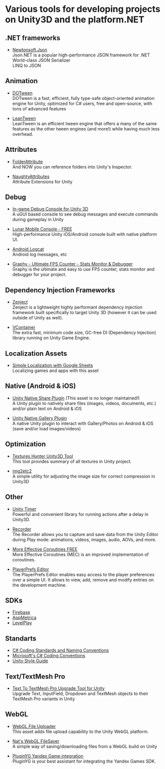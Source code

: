 # Various tools for developing projects on Unity3D and the platform.NET


## .NET frameworks

- [Newtonsoft.Json](https://github.com/JamesNK/Newtonsoft.Json)  
Json.NET is a popular high-performance JSON framework for .NET  
World-class JSON Serializer  
LINQ to JSON  

## Animation

- [DOTween](https://dotween.demigiant.com/download.php)  
  DOTween is a fast, efficient, fully type-safe object-oriented animation engine for Unity, optimized for C# users, free and open-source, with tons of advanced features


- [LeanTween](https://assetstore.unity.com/packages/tools/animation/leantween-3595)  
  LeanTween is an efficient tween engine that offers a many of the same features as the other tween engines (and more!) while having much less overhead.


## Attributes

- [FolderAttribute](https://github.com/Eldoir/FolderAttribute)  
  And NOW you can reference folders into Unity's Inspector.


- [NaughtyAttributes](https://github.com/dbrizov/NaughtyAttributes)  
  Attribute Extensions for Unity


## Debug

- [In-game Debug Console for Unity 3D](https://github.com/yasirkula/UnityIngameDebugConsole)  
  A uGUI based console to see debug messages and execute commands during gameplay in Unity


- [Lunar Mobile Console - FREE](https://assetstore.unity.com/packages/tools/gui/lunar-mobile-console-free-82881)  
  High-performance Unity iOS/Android console built with native platform UI.


- [Android Logcat](https://docs.unity3d.com/2023.2/Documentation/Manual/com.unity.mobile.android-logcat.html)  
  Android log messages, etc


- [Graphy - Ultimate FPS Counter - Stats Monitor & Debugger](https://assetstore.unity.com/packages/tools/gui/graphy-ultimate-fps-counter-stats-monitor-debugger-105778)  
  Graphy is the ultimate and easy to use FPS counter, stats monitor and debugger for your project.


## Dependency Injection Frameworks

- [Zenject](https://github.com/modesttree/Zenject)  
  Zenject is a lightweight highly performant dependency injection framework built specifically to target Unity 3D (however it can be used outside of Unity as well).


- [VContainer](https://github.com/hadashiA/VContainer)  
  The extra fast, minimum code size, GC-free DI (Dependency Injection) library running on Unity Game Engine.


## Localization Assets

- [Simple Localization with Google Sheets](https://assetstore.unity.com/packages/tools/gui/simple-localization-with-google-sheets-120113)  
  Localizing games and apps with this asset


## Native (Android & iOS)

- [Unity Native Share Plugin](https://github.com/yasirkula/UnityNativeShare) (This asset is no longer maintained!)  
  A Unity plugin to natively share files (images, videos, documents, etc.) and/or plain text on Android & iOS


- [Unity Native Gallery Plugin](https://github.com/yasirkula/UnityNativeGallery)  
  A native Unity plugin to interact with Gallery/Photos on Android & iOS (save and/or load images/videos)


## Optimization

- [Textures Hunter Unity3D Tool](https://github.com/AlexeyPerov/Unity-Textures-Hunter)  
  This tool provides summary of all textures in Unity project.


- [img2etc2](https://github.com/LLarean/img2etc2)  
  A simple utility for adjusting the image size for correct compression in Unity3D


## Other


- [Unity Timer](https://github.com/akbiggs/UnityTimer)  
  Powerful and convenient library for running actions after a delay in Unity3D.


- [Recorder](https://docs.unity3d.com/2023.2/Documentation/Manual/com.unity.recorder.html)  
  The Recorder allows you to capture and save data from the Unity Editor during Play mode: animations, videos, images, audio, AOVs, and more.


- [More Effective Coroutines FREE](https://assetstore.unity.com/packages/tools/animation/more-effective-coroutines-free-54975)  
  More Effective Coroutines (MEC) is an improved implementation of coroutines.


- [PlayerPrefs Editor](https://assetstore.unity.com/packages/tools/utilities/playerprefs-editor-167903)  
  The PlayerPrefs Editor enables easy access to the player preferences over a simple UI. It allows to view, add, remove and modify entries on the development machine.

## SDKs

- [Firebase](https://firebase.google.com/download/unity?hl=ru)
- [AppMetrica](https://appmetrica.yandex.ru/docs/ru/sdk/unity/analytics/quick-start)
- [LevelPlay](https://github.com/ironsource-mobile/Unity-sdk/releases)

## Standarts

- [C# Coding Standards and Naming Conventions](https://github.com/ktaranov/naming-convention/blob/master/C%23%20Coding%20Standards%20and%20Naming%20Conventions.md)
- [Microsoft's C# Coding Conventions](https://github.com/mrrogercampbell/microsoft-codecamp-lecture-notes/blob/main/resources/microsofts-csharp-coding-conventions.md)
- [Unity Style Guide](https://github.com/justinwasilenko/Unity-Style-Guide#3-scripts)


## Text/TextMesh Pro

- [Text To TextMesh Pro Upgrade Tool for Unity](https://github.com/yasirkula/UnityTextToTextMeshProUpgradeTool)  
  Upgrade Text, InputField, Dropdown and TextMesh objects to their TextMesh Pro variants in Unity


## WebGL

- [WebGL File Uploader](https://github.com/EnoxSoftware/WebGLFileUploader)  
This asset adds file upload capability to the Unity WebGL platform.


- [Nat's WebGL FileSaver](https://github.com/Nateonus/WebGLFileSaverForUnity)  
A simple way of saving/downloading files from a WebGL build on Unity


- [PluginYG Yandex Game integration](https://assetstore.unity.com/packages/add-ons/pluginyg-yandex-game-integration-235877)  
PluginYG is your best assistant for integrating the Yandex Games SDK.
